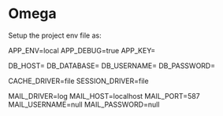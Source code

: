 # Omega


Setup the project env file as:

APP_ENV=local
APP_DEBUG=true
APP_KEY=<key>

DB_HOST=<dbhost>
DB_DATABASE=<db>
DB_USERNAME=<dbusername>
DB_PASSWORD=<dbpass>

CACHE_DRIVER=file
SESSION_DRIVER=file

MAIL_DRIVER=log
MAIL_HOST=localhost
MAIL_PORT=587
MAIL_USERNAME=null
MAIL_PASSWORD=null
